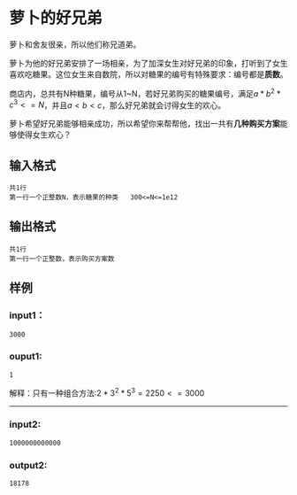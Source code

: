 # 萝卜的好兄弟

萝卜和舍友很亲，所以他们称兄道弟。

萝卜为他的好兄弟安排了一场相亲，为了加深女生对好兄弟的印象，打听到了女生喜欢吃糖果。这位女生来自数院，所以对糖果的编号有特殊要求：编号都是**质数**。

商店内，总共有N种糖果，编号从1~N，若好兄弟购买的糖果编号，满足$a*b^2*c^3<=N$，并且$a<b<c$，那么好兄弟就会讨得女生的欢心。

萝卜希望好兄弟能够相亲成功，所以希望你来帮帮他，找出一共有**几种购买方案**能够使得女生欢心？

## 输入格式

```
共1行
第一行一个正整数N，表示糖果的种类	300<=N<=1e12
```

## 输出格式

```
共1行
第一行一个正整数，表示购买方案数
```



## 样例

### input1：

```
3000
```

### ouput1:

```
1
```

解释：只有一种组合方法:$2*3^2*5^3=2250<=3000$

---

### input2:

```
1000000000000
```

### output2:

```
18178
```



